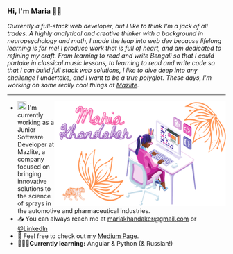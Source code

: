 ### Hi, I'm Maria 👋🏽

_Currently a full-stack web developer, but I like to think I'm a jack of all trades. A highly analytical and creative thinker with a background in neuropsychology and math, I made the leap into web dev because lifelong learning is for me! I produce work that is full of heart, and am dedicated to refining my craft. From learning to read and write Bengali so that I could partake in classical music lessons, to learning to read and write code so that I can build full stack web solutions, I like to dive deep into any challenge I undertake, and I want to be a true polyglot. These days, I'm working on some really cool things at [Mazlite](https://www.mazlite.com/)._

---

<img src="https://raw.githubusercontent.com/mariakhandaker/mariakhandaker/master/assets/background-image.png" width="395.45" height="241.81"  align="right">

- <img width="20" height="20" src="https://www.mazlite.com/wp-content/uploads/2021/08/favicon-1-300x300.png"> I'm currently working as a Junior Software Developer at Mazlite, a company focused on bringing innovative solutions to the science of sprays in the automotive and pharmaceutical industries.
- 📥 You can always reach me at mariakhandaker@gmail.com or [@LinkedIn](https://www.linkedin.com/in/maria-khandaker/)
- 📖 Feel free to check out my [Medium Page](https://medium.com/@mkhndkr).
- 👩🏽‍💻**Currently learning:** Angular & Python (& Russian!)
